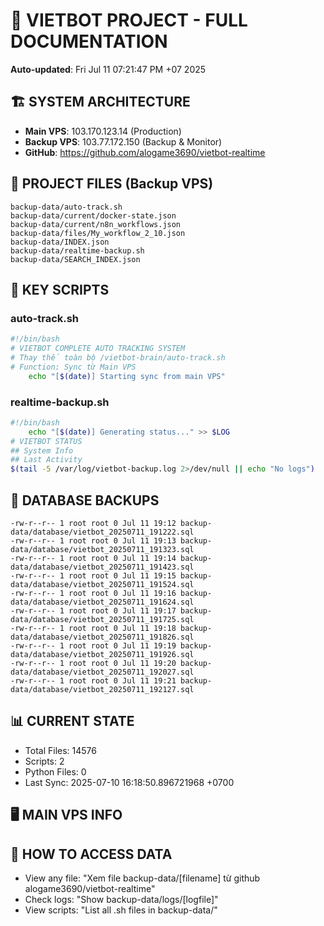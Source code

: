 # 🤖 VIETBOT PROJECT - FULL DOCUMENTATION
**Auto-updated**: Fri Jul 11 07:21:47 PM +07 2025

## 🏗️ SYSTEM ARCHITECTURE
- **Main VPS**: 103.170.123.14 (Production)
- **Backup VPS**: 103.77.172.150 (Backup & Monitor)
- **GitHub**: https://github.com/alogame3690/vietbot-realtime

## 📁 PROJECT FILES (Backup VPS)
```
backup-data/auto-track.sh
backup-data/current/docker-state.json
backup-data/current/n8n_workflows.json
backup-data/files/My_workflow_2_10.json
backup-data/INDEX.json
backup-data/realtime-backup.sh
backup-data/SEARCH_INDEX.json
```

## 🔧 KEY SCRIPTS
### auto-track.sh
```bash
#!/bin/bash
# VIETBOT COMPLETE AUTO TRACKING SYSTEM
# Thay thế toàn bộ /vietbot-brain/auto-track.sh
# Function: Sync từ Main VPS
    echo "[$(date)] Starting sync from main VPS"
```
### realtime-backup.sh
```bash
#!/bin/bash
    echo "[$(date)] Generating status..." >> $LOG
# VIETBOT STATUS
## System Info
## Last Activity
$(tail -5 /var/log/vietbot-backup.log 2>/dev/null || echo "No logs")
```

## 💾 DATABASE BACKUPS
```
-rw-r--r-- 1 root root 0 Jul 11 19:12 backup-data/database/vietbot_20250711_191222.sql
-rw-r--r-- 1 root root 0 Jul 11 19:13 backup-data/database/vietbot_20250711_191323.sql
-rw-r--r-- 1 root root 0 Jul 11 19:14 backup-data/database/vietbot_20250711_191423.sql
-rw-r--r-- 1 root root 0 Jul 11 19:15 backup-data/database/vietbot_20250711_191524.sql
-rw-r--r-- 1 root root 0 Jul 11 19:16 backup-data/database/vietbot_20250711_191624.sql
-rw-r--r-- 1 root root 0 Jul 11 19:17 backup-data/database/vietbot_20250711_191725.sql
-rw-r--r-- 1 root root 0 Jul 11 19:18 backup-data/database/vietbot_20250711_191826.sql
-rw-r--r-- 1 root root 0 Jul 11 19:19 backup-data/database/vietbot_20250711_191926.sql
-rw-r--r-- 1 root root 0 Jul 11 19:20 backup-data/database/vietbot_20250711_192027.sql
-rw-r--r-- 1 root root 0 Jul 11 19:21 backup-data/database/vietbot_20250711_192127.sql
```

## 📊 CURRENT STATE
- Total Files: 14576
- Scripts: 2
- Python Files: 0
- Last Sync: 2025-07-10 16:18:50.896721968 +0700

## 🖥️ MAIN VPS INFO


## 🚨 HOW TO ACCESS DATA
- View any file: "Xem file backup-data/[filename] từ github alogame3690/vietbot-realtime"
- Check logs: "Show backup-data/logs/[logfile]"
- View scripts: "List all .sh files in backup-data/"

